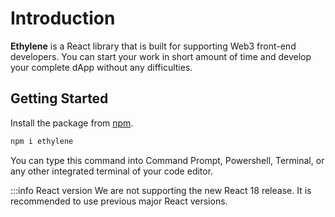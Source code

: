 # Introduction

**Ethylene** is a React library that is built for supporting Web3 front-end developers. You can start your work in short amount of time and develop your complete dApp without any difficulties.

## Getting Started

Install the package from [npm](https://www.npmjs.com/package/ethylene).

```bash
npm i ethylene
```

You can type this command into Command Prompt, Powershell, Terminal, or any other integrated terminal of your code editor.

:::info React version
We are not supporting the new React 18 release. It is recommended to use previous major React versions.
